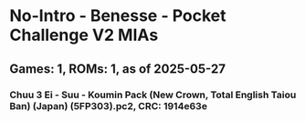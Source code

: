 # No-Intro - Benesse - Pocket Challenge V2 MIAs
## Games: 1, ROMs: 1, as of 2025-05-27

### Chuu 3 Ei - Suu - Koumin Pack (New Crown, Total English Taiou Ban) (Japan) (5FP303).pc2, CRC: 1914e63e
